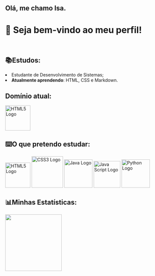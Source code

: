 
## Olá, me chamo Isa.
# 👋 Seja bem-vindo ao meu perfil! 
<br/>


## 📚Estudos:
  <li>Estudante de Desenvolvimento de Sistemas;
  <li><b>Atualmente aprendendo</b>: HTML, CSS e Markdown.

## Domínio atual:
<img src="https://cdn.jsdelivr.net/gh/devicons/devicon/icons/html5/html5-original.svg" width=80p alt="HTML5 Logo"/>

## ⌨️O que pretendo estudar: 
<img src="https://cdn.jsdelivr.net/gh/devicons/devicon/icons/html5/html5-original.svg" width=80p alt="HTML5 Logo"/>
<img src="https://cdn.jsdelivr.net/gh/devicons/devicon/icons/css3/css3-original-wordmark.svg" width=100p alt="CSS3 Logo"/>
<img src="https://cdn.jsdelivr.net/gh/devicons/devicon/icons/java/java-original.svg" width=90p alt="Java Logo"/>
<img src="https://cdn.jsdelivr.net/gh/devicons/devicon/icons/javascript/javascript-original.svg" width=85p alt="Java Script Logo"/>
<img src="https://cdn.jsdelivr.net/gh/devicons/devicon/icons/python/python-original.svg" width=90p alt="Python Logo"/>
<br/>


## 📊Minhas Estatísticas: 
<div>
<a href="https://github.com/tannieDEV">
<img height="180em" src="https://github-readme-stats.vercel.app/api?username=tannieDEV&show_icons=true&theme=dracula&include_all_commits=true&count_private=true"/>
</div>
